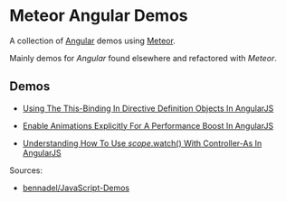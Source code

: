 # Meteor Angular Demos

A collection of [Angular](https://angularjs.org/) demos using [Meteor](https://www.meteor.com/).

Mainly demos for *Angular* found elsewhere and refactored with *Meteor*.

## Demos

* [Using The This-Binding In Directive Definition Objects In AngularJS](demos/meteor-angular-actively-enable-animations)

* [Enable Animations Explicitly For A Performance Boost In AngularJS](demos/meteor-angular-actively-enable-animations)

* [Understanding How To Use $scope.$watch() With Controller-As In AngularJS](demos/meteor-angular-scope-watch-ctrlas)



Sources:
* [bennadel/JavaScript-Demos](https://github.com/bennadel/JavaScript-Demos)
